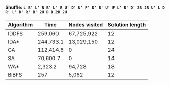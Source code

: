#### Shuffle: `L B' L' R B' L' R U' D' U' F' D' B' U' F L' R' D' 2B 2R U' L D R' L' D' R' B' 2U D B 2D 2U`
| Algorithm | Time | Nodes visited | Solution length |
| ----- | ----- | ----- | ----- |
| IDDFS | 259,060 | 67,725,922 | 12 |
| IDA* | 244,733.1 | 13,029,150 | 12 |
| GA | 112,414.6 | 0 | 24 |
| SA | 70,600.7 | 0 | 14 |
| WA* | 2,323.2 | 94,728 | 18 |
| BiBFS | 257 | 5,062 | 12 |